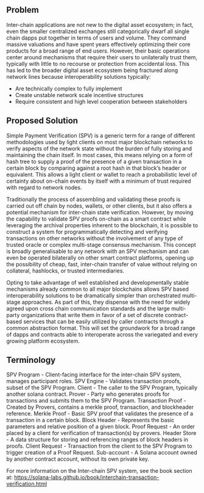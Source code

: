 ## Problem

Inter-chain applications are not new to the digital asset ecosystem; in fact, even
the smaller centralized exchanges still categorically dwarf all single chain dapps
put together in terms of users and volume. They command massive valuations and
have spent years effectively optimizing their core products for a broad range of
end users. However, their basic operations center around mechanisms that require
their users to unilaterally trust them, typically with little to no recourse
or protection from accidental loss. This has led to the broader digital asset
ecosystem being fractured along network lines because interoperability solutions typically:
 * Are technically complex to fully implement
 * Create unstable network scale incentive structures
 * Require consistent and high level cooperation between stakeholders


## Proposed Solution

Simple Payment Verification (SPV) is a generic term for a range of different
methodologies used by light clients on most major blockchain networks to verify
aspects of the network state without the burden of fully storing and maintaining
the chain itself. In most cases, this means relying on a form of hash tree to
supply a proof of the presence of a given transaction in a certain block by
comparing against a root hash in that block’s header or equivalent. This allows
a light client or wallet to reach a probabilistic level of certainty about
on-chain events by itself with a minimum of trust required with regard to network nodes.

Traditionally the process of assembling and validating these proofs is carried
out off chain by nodes, wallets, or other clients, but it also offers a potential
mechanism for inter-chain state verification. However, by moving the capability
to validate SPV proofs on-chain as a smart contract while leveraging the archival
properties inherent to the blockchain, it is possible to construct a system for
programmatically detecting and verifying transactions on other networks without
the involvement of any type of trusted oracle or complex multi-stage consensus
mechanism. This concept is broadly generalisable to any network with an SPV
mechanism and can even be operated bilaterally on other smart contract platforms,
opening up the possibility of cheap, fast, inter-chain transfer of value without
relying on collateral, hashlocks, or trusted intermediaries.

Opting to take advantage of well established and developmentally stable mechanisms
already common to all major blockchains allows SPV based interoperability solutions
to be dramatically simpler than orchestrated multi-stage approaches. As part of
this, they dispense with the need for widely agreed upon cross chain communication
standards and the large multi-party organizations that write them in favor of a
set of discrete contract-based services that can be easily utilized by caller
contracts through a common abstraction format. This will set the groundwork for
a broad range of dapps and contracts able to interoperate across the variegated
and every growing platform ecosystem.

## Terminology

SPV Program - Client-facing interface for the inter-chain SPV system, manages participant roles.
SPV Engine - Validates transaction proofs, subset of the SPV Program.
Client  - The caller to the SPV Program, typically another solana contract.
Prover - Party who generates proofs for transactions and submits them to the SPV Program.
Transaction Proof - Created by Provers, contains a merkle proof, transaction, and blockheader reference.
Merkle Proof - Basic SPV proof that validates the presence of a transaction in a certain block.
Block Header - Represents the basic parameters and relative position of a given block.
Proof Request - An order placed by a client for verification of transaction(s) by provers.
Header Store - A data structure for storing and referencing ranges of block headers in proofs.
Client Request - Transaction from the client to the SPV Program to trigger creation of a Proof Request.
Sub-account - A Solana account owned by another contract account, without its own private key.

For more information on the Inter-chain SPV system, see the book section at:
https://solana-labs.github.io/book/interchain-transaction-verification.html
